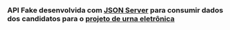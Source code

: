 ### API Fake desenvolvida com [JSON Server](https://github.com/typicode/json-server) para consumir dados dos candidatos para o [projeto de urna eletrônica](https://github.com/JohnPetros/urna-eletronica)
